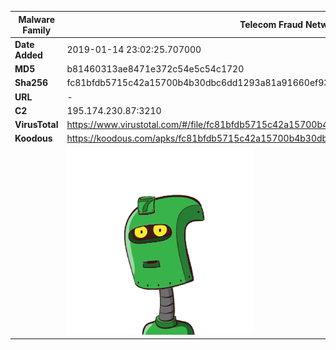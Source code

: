 | Malware Family | Telecom Fraud Network for South Koreans                      |
| -------------- | ------------------------------------------------------------ |
| **Date Added** | 2019-01-14 23:02:25.707000                                                   |
| **MD5**        | b81460313ae8471e372c54e5c54c1720                             |
| **Sha256**     | fc81bfdb5715c42a15700b4b30dbc6dd1293a81a91660ef938455969b0469e06 |
| **URL**        | -                                                            |
| **C2**         | 195.174.230.87:3210 |
| **VirusTotal** | https://www.virustotal.com/#/file/fc81bfdb5715c42a15700b4b30dbc6dd1293a81a91660ef938455969b0469e06/detection |
| **Koodous**    | https://koodous.com/apks/fc81bfdb5715c42a15700b4b30dbc6dd1293a81a91660ef938455969b0469e06 |
|                | ![](../assets/fc81bfdb5715c42a15700b4b30dbc6dd1293a81a91660ef938455969b0469e06.png) |